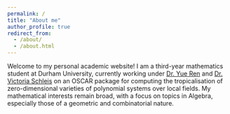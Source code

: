 ```yaml
---
permalink: /
title: "About me"
author_profile: true
redirect_from: 
  - /about/
  - /about.html
---
```


Welcome to my personal academic website! I am a third-year mathematics student at Durham University, currently working under [Dr. Yue Ren](https://www.yueren.de/) and [Dr. Victoria Schleis](https://victoriaschleis.github.io/index.html) on an OSCAR package for computing the tropicalisation of zero-dimensional varieties of polynomial systems over local fields. My mathematical interests remain broad, with a focus on topics in Algebra, especially those of a geometric and combinatorial nature.

